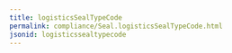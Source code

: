```yaml
---
title: logisticsSealTypeCode
permalink: compliance/Seal.logisticsSealTypeCode.html
jsonid: logisticssealtypecode
---
```

